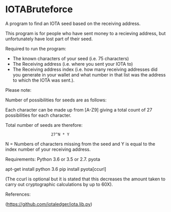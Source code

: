 # IOTABruteforce

A program to find an IOTA seed based on the receiving address. 

This program is for people who have sent money to a recieving address, but unfortunately have lost part of their seed. 

Required to run the program: 

- The known characters of your seed (i.e. 75 characters) 
- The Receiving address (i.e. where you sent your IOTA to)
- The Receiving address index (i.e. how many receiving addresses did you generate in your wallet and what number in that list was the address to which the IOTA was sent.). 


Please note: 

Number of possibilities for seeds are as follows: 

Each character can be made up from [A-Z9] giving a total count of 27 possibilities for each character. 

Total number of seeds are therefore:

                        27^N * Y

N = Numbers of characters missing from the seed and 
Y is equal to the index number of your receiving address. 



Requirements: 
Python 3.6 or 3.5 or 2.7.
pyota 

apt-get install python 3.6 
pip install pyota[ccurl] 

(The ccurl is optional but it is stated that this decreases the amount taken to carry out cryptographic calculations by up to 60X). 


References: 


(https://github.com/iotaledger/iota.lib.py)


